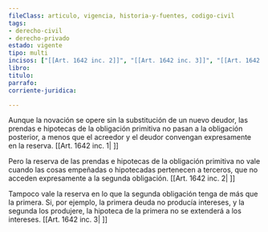 ```yaml
---
fileClass: articulo, vigencia, historia-y-fuentes, codigo-civil
tags:
- derecho-civil
- derecho-privado
estado: vigente
tipo: multi
incisos: ["[[Art. 1642 inc. 2]]", "[[Art. 1642 inc. 3]]", "[[Art. 1642 inc. 1]]"]
libro:
titulo:
parrafo:
corriente-juridica:

---
```

Aunque la novación se opere sin la substitución de un nuevo deudor, las prendas e hipotecas de la obligación primitiva no pasan a la obligación posterior, a menos que el acreedor y el deudor convengan expresamente en la reserva. [[Art. 1642 inc. 1| ]]

Pero la reserva de las prendas e hipotecas de la obligación primitiva no vale cuando las cosas empeñadas o hipotecadas pertenecen a terceros, que no acceden expresamente a la segunda obligación. [[Art. 1642 inc. 2| ]]

Tampoco vale la reserva en lo que la segunda obligación tenga de más que la primera. Si, por ejemplo, la primera deuda no producía intereses, y la segunda los produjere, la hipoteca de la primera no se extenderá a los intereses. [[Art. 1642 inc. 3| ]]